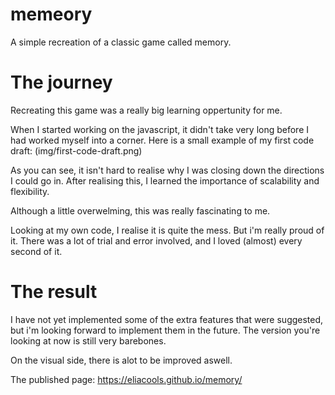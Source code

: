# memeory
A simple recreation of a classic game called memory.

# The journey
Recreating this game was a really big learning oppertunity for me.

When I started working on the javascript, it didn't take very long before I had worked myself into a corner.
Here is a small example of my first code draft:
(img/first-code-draft.png)

As you can see, it isn't hard to realise why I was closing down the directions I could go in.
After realising this, I learned the importance of scalability and flexibility.

Although a little overwelming, this was really fascinating to me. 

Looking at my own code, I realise it is quite the mess. But i'm really proud of it.
There was a lot of trial and error involved, and I loved (almost) every second of it.

# The result
I have not yet implemented some of the extra features that were suggested, but i'm looking forward to implement them in the future.
The version you're looking at now is still very barebones.

On the visual side, there is alot to be improved aswell.

The published page:
https://eliacools.github.io/memory/





